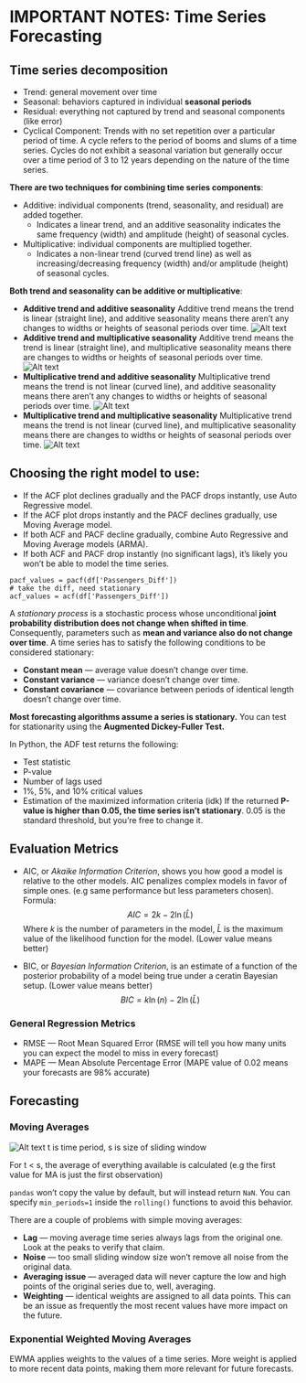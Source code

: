 
# IMPORTANT NOTES: Time Series Forecasting

## Time series decomposition
* Trend: general movement over time
* Seasonal: behaviors captured in individual __seasonal periods__
* Residual: everything not captured by trend and seasonal components (like error)
* Cyclical Component: Trends with no set repetition over a particular period of time. A cycle refers to the period of booms and slums of a time series. Cycles do not exhibit a seasonal variation but generally occur over a time period of 3 to 12 years depending on the nature of the time series.

__There are two techniques for combining time series components__:
* Additive: individual components (trend, seasonality, and residual) are added together.
    * Indicates a linear trend, and an additive seasonality indicates the same frequency (width) and amplitude (height) of seasonal cycles.
* Multiplicative: individual components are multiplied together.
    * Indicates a non-linear trend (curved trend line) as well as increasing/decreasing frequency (width) and/or amplitude (height) of seasonal cycles.

__Both trend and seasonality can be additive or multiplicative__:
* __Additive trend and additive seasonality__
Additive trend means the trend is linear (straight line), and additive seasonality means there aren’t any changes to widths or heights of seasonal periods over time.
![Alt text](https://miro.medium.com/v2/resize%3Afit%3A1400/format%3Awebp/1%2AHR0qLWq-u9JEJFJLaY5peg.jpeg)
* __Additive trend and multiplicative seasonality__
Additive trend means the trend is linear (straight line), and multiplicative seasonality means there are changes to widths or heights of seasonal periods over time.
![Alt text](https://miro.medium.com/v2/resize%3Afit%3A1400/format%3Awebp/1%2AMWBqxLG-DWlEIr8ZXuBg_g.jpeg)
* __Multiplicative trend and additive seasonality__
Multiplicative trend means the trend is not linear (curved line), and additive seasonality means there aren’t any changes to widths or heights of seasonal periods over time.
![Alt text](https://miro.medium.com/v2/resize%3Afit%3A1400/format%3Awebp/1%2A-v7RvOBvBA_vev0p5yG8hw.jpeg)
* __Multiplicative trend and multiplicative seasonality__
Multiplicative trend means the trend is not linear (curved line), and multiplicative seasonality means there are changes to widths or heights of seasonal periods over time.
![Alt text](https://miro.medium.com/v2/resize%3Afit%3A1400/format%3Awebp/1%2AdeKww-e91qLJUQX2T9rapQ.jpeg)

## Choosing the right model to use:
* If the ACF plot declines gradually and the PACF drops instantly, use Auto Regressive model.
* If the ACF plot drops instantly and the PACF declines gradually, use Moving Average model.
* If both ACF and PACF decline gradually, combine Auto Regressive and Moving Average models (ARMA).
* If both ACF and PACF drop instantly (no significant lags), it’s likely you won’t be able to model the time series.

```
pacf_values = pacf(df['Passengers_Diff'])
# take the diff, need stationary
acf_values = acf(df['Passengers_Diff'])
```

A _stationary process_ is a stochastic process whose unconditional __joint probability distribution does not change when shifted in time__. Consequently, parameters such as __mean and variance also do not change over time__.
A time series has to satisfy the following conditions to be considered stationary:
* __Constant mean__ — average value doesn’t change over time.
* __Constant variance__ — variance doesn’t change over time.
* __Constant covariance__ — covariance between periods of identical length doesn’t change over time.

<strong>Most forecasting algorithms assume a series is stationary.</strong>
You can test for stationarity using the <strong>Augmented Dickey-Fuller Test.</strong>

In Python, the ADF test returns the following:
* Test statistic
* P-value
* Number of lags used
* 1%, 5%, and 10% critical values
* Estimation of the maximized information criteria (idk)
If the returned __P-value is higher than 0.05, the time series isn’t stationary__. 0.05 is the standard threshold, but you’re free to change it.

## Evaluation Metrics
* AIC, or _Akaike Information Criterion_, shows you how good a model is relative to the other models. AIC penalizes complex models in favor of simple ones. (e.g same performance but less parameters chosen). Formula: $$AIC=2k-2\ln(\hat{L})$$ Where $k$ is the number of parameters in the model, $\hat{L}$ is the maximum value of the likelihood function for the model. (Lower value means better)

* BIC, or _Bayesian Information Criterion_, is an estimate of a function of the posterior probability of a model being true under a ceratin Bayesian setup. (Lower value means better) $$BIC = k\ln(n)-2\ln(\hat{L})$$

### General Regression Metrics
* RMSE — Root Mean Squared Error (RMSE will tell you how many units you can expect the model to miss in every forecast)
* MAPE — Mean Absolute Percentage Error (MAPE value of 0.02 means your forecasts are 98% accurate)

## Forecasting
### Moving Averages
![Alt text](https://miro.medium.com/v2/resize%3Afit%3A1168/format%3Awebp/1%2AswwgajGfXIEqSNdiRQKigg.png)
t is time period, s is size of sliding window

For t < s, the average of everything available is calculated (e.g the first value for MA is just the first observation)

`pandas` won’t copy the value by default, but will instead return `NaN`. You can specify `min_periods=1` inside the `rolling()` functions to avoid this behavior.

There are a couple of problems with simple moving averages:

* __Lag__ — moving average time series always lags from the original one. Look at the peaks to verify that claim.
* __Noise__ — too small sliding window size won’t remove all noise from the original data.
* __Averaging issue__ — averaged data will never capture the low and high points of the original series due to, well, averaging.
* __Weighting__ — identical weights are assigned to all data points. This can be an issue as frequently the most recent values have more impact on the future.

### Exponential Weighted Moving Averages
EWMA applies weights to the values of a time series. More weight is applied to more recent data points, making them more relevant for future forecasts.

